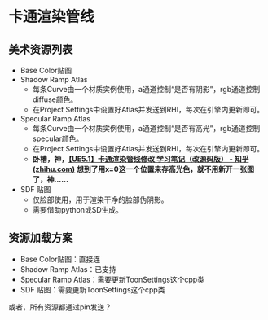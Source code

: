 # 卡通渲染管线

## 美术资源列表

- Base Color贴图
- Shadow Ramp Atlas
  - 每条Curve由一个材质实例使用，a通道控制“是否有阴影”，rgb通道控制diffuse颜色。
  - 在Project Settings中设置好Atlas并发送到RHI，每次在引擎内更新即可。
- Specular Ramp Atlas
  - 每条Curve由一个材质实例使用，a通道控制“是否有高光”，rgb通道控制specular颜色。
  - 在Project Settings中设置好Atlas并发送到RHI，每次在引擎内更新即可。
  - **卧槽，神，[【UE5.1】卡通渲染管线修改 学习笔记（改源码版） - 知乎 (zhihu.com)](https://zhuanlan.zhihu.com/p/613312982) 想到了用x=0这一个位置来存高光色，就不用新开一张图了，神……**
- SDF 贴图
  - 仅脸部使用，用于渲染干净的脸部伪阴影。
  - 需要借助python或SD生成。

## 资源加载方案

- Base Color贴图：直接连
- Shadow Ramp Atlas：已支持
- Specular Ramp Atlas：需要更新ToonSettings这个cpp类
- SDF 贴图：需要更新ToonSettings这个cpp类

或者，所有资源都通过pin发送？